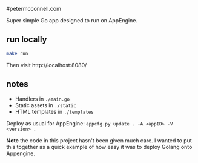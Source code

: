 #petermcconnell.com

Super simple Go app designed to run on AppEngine.

run locally
-----------

```sh
make run
```

Then visit http://localhost:8080/

notes
-----

- Handlers in `./main.go`
- Static assets in `./static`
- HTML templates in `./templates`

Deploy as usual for AppEngine: `appcfg.py update . -A <appID> -V <version> .`

**Note** the code in this project hasn't been given much care. I wanted to put this together as a quick example of how easy it was to deploy Golang onto Appengine.
